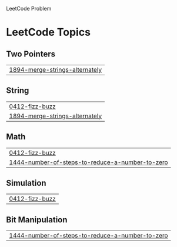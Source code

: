 LeetCode Problem 

<!---LeetCode Topics Start-->
# LeetCode Topics
## Two Pointers
|  |
| ------- |
| [1894-merge-strings-alternately](https://github.com/MdAlAmin212104/LeetCode/tree/master/1894-merge-strings-alternately) |
## String
|  |
| ------- |
| [0412-fizz-buzz](https://github.com/MdAlAmin212104/LeetCode/tree/master/0412-fizz-buzz) |
| [1894-merge-strings-alternately](https://github.com/MdAlAmin212104/LeetCode/tree/master/1894-merge-strings-alternately) |
## Math
|  |
| ------- |
| [0412-fizz-buzz](https://github.com/MdAlAmin212104/LeetCode/tree/master/0412-fizz-buzz) |
| [1444-number-of-steps-to-reduce-a-number-to-zero](https://github.com/MdAlAmin212104/LeetCode/tree/master/1444-number-of-steps-to-reduce-a-number-to-zero) |
## Simulation
|  |
| ------- |
| [0412-fizz-buzz](https://github.com/MdAlAmin212104/LeetCode/tree/master/0412-fizz-buzz) |
## Bit Manipulation
|  |
| ------- |
| [1444-number-of-steps-to-reduce-a-number-to-zero](https://github.com/MdAlAmin212104/LeetCode/tree/master/1444-number-of-steps-to-reduce-a-number-to-zero) |
<!---LeetCode Topics End-->